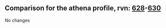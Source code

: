 ## Comparison for the athena profile, rvn: [628](https://github.com/PRO100KatYT/FortniteProfileRevisions/tree/main/profiles/athena/628%20athena.json)-[630](https://github.com/PRO100KatYT/FortniteProfileRevisions/tree/main/profiles/athena/630%20athena.json)

No changes
